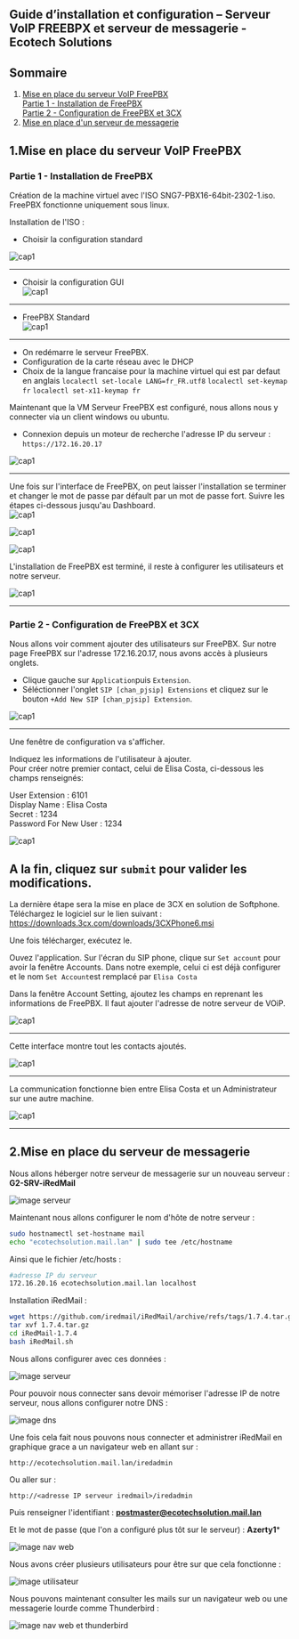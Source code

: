 ## Guide d’installation et configuration – Serveur VoIP FREEBPX et serveur de messagerie - Ecotech Solutions

## Sommaire

1. [Mise en place du serveur VoIP FreePBX](#FreePBX)  
     [Partie 1 - Installation de FreePBX](#Ins.FPBX)  
     [Partie 2 - Configuration de FreePBX et 3CX](#Cfg.FPBX)  
2. [Mise en place d'un serveur de messagerie](#messagerie)  


## 1.Mise en place du serveur VoIP FreePBX
<span id="FreePBS"/><span>

### Partie 1 - Installation de FreePBX
<span id="Ins.FPBX"/><span>
Création de la machine virtuel avec l'ISO SNG7-PBX16-64bit-2302-1.iso.
FreePBX fonctionne uniquement sous linux.

Installation de l'ISO :
- Choisir la configuration standard  


![cap1](/S06/Ressources/FreePBX/freePBX-01.png)

------------------------------------------------------------------------------------  

- Choisir la configuration GUI  
![cap1](/S06/Ressources/FreePBX/freePBX-02.png)

------------------------------------------------------------------------------------  

- FreePBX Standard  
![cap1](/S06/Ressources/FreePBX/freePBX-03.png)
------------------------------------------------------------------------------------  


- On redémarre le serveur FreePBX.
- Configuration de la carte réseau avec le DHCP
- Choix de la langue francaise pour la machine virtuel qui est par defaut en anglais
`localectl set-locale LANG=fr_FR.utf8`
`localectl set-keymap fr`
`localectl set-x11-keymap fr`

Maintenant que la VM Serveur FreePBX est configuré, nous allons nous y connecter via un client windows ou ubuntu.
- Connexion depuis un moteur de recherche l'adresse IP du serveur : `https://172.16.20.17`

![cap1](/S06/Ressources/FreePBX/freePBX-04.png)  

------------------------------------------------------------------------------------  

Une fois sur l'interface de FreePBX, on peut laisser l'installation se terminer et changer le mot de passe par défault par un mot de passe fort.
Suivre les étapes ci-dessous jusqu'au Dashboard.  
![cap1](/S06/Ressources/FreePBX/freePBX-05.png)  

![cap1](/S06/Ressources/FreePBX/freePBX-06.png)  

![cap1](/S06/Ressources/FreePBX/freePBX-07.png)  

L'installation de FreePBX est terminé, il reste à configurer les utilisateurs et notre serveur.  

![cap1](/S06/Ressources/FreePBX/freePBX-09.png)

------------------------------------------------------------------------------------
### Partie 2 - Configuration de FreePBX et 3CX
<span id ="Cfg.FPBX"/><span>

Nous allons voir comment ajouter des utilisateurs sur FreePBX.
Sur notre page FreePBX sur l'adresse 172.16.20.17, nous avons accès à plusieurs onglets.
- Clique gauche sur `Application`puis `Extension`.
- Séléctionner l'onglet `SIP [chan_pjsip] Extensions` et cliquez sur le bouton `+Add New SIP [chan_pjsip] Extension`.

![cap1](/S06/Ressources/FreePBX/FreePPX-91.png)

-------------------------------------------------------------------------------------
Une fenêtre de configuration va s'afficher.  

Indiquez les informations de l'utilisateur à ajouter.  
Pour créer notre premier contact, celui de Elisa Costa, ci-dessous les champs renseignés:  

User Extension : 6101  
Display Name : Elisa Costa  
Secret : 1234  
Password For New User : 1234  

![cap1](/S06/Ressources/FreePBX/FreePBX-92.png)

A la fin, cliquez sur `submit` pour valider les modifications.
------------------------------------------------------------------------------------
La dernière étape sera la mise en place de 3CX en solution de Softphone.
Téléchargez le logiciel sur le lien suivant : https://downloads.3cx.com/downloads/3CXPhone6.msi

Une fois télécharger, exécutez le.

Ouvez l'application. Sur l'écran du SIP phone, clique sur `Set account` pour avoir la fenêtre Accounts. Dans notre exemple, celui ci est déjà configurer et le nom `Set Account`est remplacé par `Elisa Costa`

Dans la fenêtre Account Setting, ajoutez les champs en reprenant les informations de FreePBX.
Il faut ajouter l'adresse de notre serveur de VOiP.  

![cap1](/S06/Ressources/FreePBX/3CX-02.png)

-----------------------------------------------------------------------------------

Cette interface montre tout les contacts ajoutés.  

![cap1](/S06/Ressources/FreePBX/3CX-03.png)

-----------------------------------------------------------------------------------
La communication fonctionne bien entre Elisa Costa et un Administrateur sur une autre machine.  

![cap1](/S06/Ressources/FreePBX/3CX-01.png)

------------------------------------------------------------------------------------
## 2.Mise en place du serveur de messagerie
<span id="messagerie"/><span>

Nous allons héberger notre serveur de messagerie sur un nouveau serveur : **G2-SRV-iRedMail**

![image serveur](/S06/Ressources/serveur_mail_proxmox.png)

Maintenant nous allons configurer le nom d'hôte de notre serveur :
```bash
sudo hostnamectl set-hostname mail
echo "ecotechsolution.mail.lan" | sudo tee /etc/hostname
```

Ainsi que le fichier /etc/hosts :
```bash
#adresse IP du serveur
172.16.20.16 ecotechsolution.mail.lan localhost
```

Installation iRedMail :
```bash
wget https://github.com/iredmail/iRedMail/archive/refs/tags/1.7.4.tar.gz
tar xvf 1.7.4.tar.gz
cd iRedMail-1.7.4
bash iRedMail.sh
```

Nous allons configurer avec ces données : 

![image serveur](/S06/Ressources/config_srv_mail.png)

Pour pouvoir nous connecter sans devoir mémoriser l'adresse IP de notre serveur, nous allons configurer notre DNS :

![image dns](/S06/Ressources/dns_serveur_mail.png)

Une fois cela fait nous pouvons nous connecter et administrer iRedMail en graphique grace a un navigateur web en allant sur :

```
http://ecotechsolution.mail.lan/iredadmin
```

Ou aller sur : 
```
http://<adresse IP serveur iredmail>/iredadmin
```

Puis renseigner l'identifiant : 
**postmaster@ecotechsolution.mail.lan**

Et le mot de passe (que l'on a configuré plus tôt sur le serveur) : 
**Azerty1***

![image nav web](/S06/Ressources/admin_web_mail.png)

Nous avons créer plusieurs utilisateurs pour être sur que cela fonctionne :

![image utilisateur](/S06/Ressources/utilisateur_mail.png)

Nous pouvons maintenant consulter les mails sur un navigateur web ou une messagerie lourde comme Thunderbird : 

![image nav web et thunderbird](/S06/Ressources/mail_both.png)


